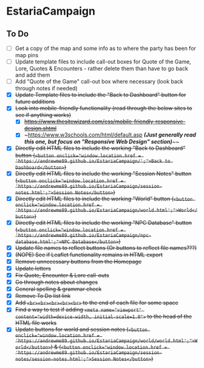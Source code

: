 # EstariaCampaign

## To Do


- [ ] Get a copy of the map and some info as to where the party has been for map pins
- [ ] Update template files to include call-out boxes for Quote of the Game, Lore, Quotes & Encounters - rather delete them than have to go back and add them
- [ ] Add "Quote of the Game" call-out box where necessary (look back through notes if needed)
- [x] ~~Update Template files to include the "Back to Dashboard" button for future additions~~
- [x] ~~Look into mobile-friendly functionality (read through the below sites to see if anything works)~~
  - [x] ~~https://www.thesitewizard.com/css/mobile-friendly-responsive-design.shtml~~
  - [x] ~https://www.w3schools.com/html/default.asp _**(Just generally read this one, but focus on "Responsive Web Design" section)**_~~
- [x] ~~Directly edit HTML files to include the working "Back to Dashboard" button (`<button onclick="window.location.href = 'https://andrewme89.github.io/EstariaCampaign/';">Back to Dashboard</button>`)~~
- [x] ~~Directly edit HTML files to include the working "Session Notes" button (`<button onclick="window.location.href = 'https://andrewme89.github.io/EstariaCampaign/session-notes.html';">Session Notes</button>`)~~
- [x] ~~Directly edit HTML files to include the working "World" button (`<button onclick="window.location.href = 'https://andrewme89.github.io/EstariaCampaign/world.html';">World</button>`)~~
- [x] ~~Directly edit HTML files to include the working "NPC Database" button (`<button onclick="window.location.href = 'https://andrewme89.github.io/EstariaCampaign/npc-database.html';">NPC Database</button>`)~~
- [x] ~~Update file names to reflect buttons (Or buttons to reflect file names???)~~
- [x] ~~(NOPE) See if Leaflet functionality remains in HTML export~~
- [x] ~~Remove unnecessary buttons from the Homepage~~
- [x] ~~Update letters~~
- [x] ~~Fix Quote, Encounter & Lore call-outs~~
- [x] ~~Go through notes about changes~~
- [x] ~~General spelling & grammar check~~
- [x] ~~Remove To Do list link~~
- [x] ~~Add `<br><br><br><br><br>` to the end of each file for some space~~
- [x] ~~Find a way to test if adding `<meta name="viewport" content="width=device-width, initial-scale=1.0">` to the head of the HTML file works~~
- [x] ~~Update buttons for world and session notes (`<button onclick="window.location.href = 'https://andrewme89.github.io/EstariaCampaign/world/world.html';">World</button>`) & (`<button onclick="window.location.href = 'https://andrewme89.github.io/EstariaCampaign/session-notes/session-notes.html';">Session Notes</button>`)~~
